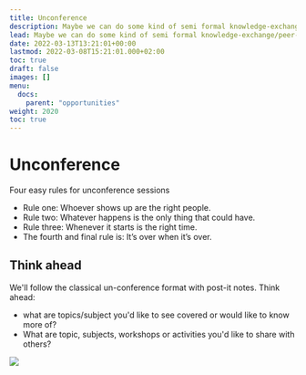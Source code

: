 ```yaml
---
title: Unconference
description: Maybe we can do some kind of semi formal knowledge-exchange/peer-learning?
lead: Maybe we can do some kind of semi formal knowledge-exchange/peer-learning?
date: 2022-03-13T13:21:01+00:00
lastmod: 2022-03-08T15:21:01.000+02:00
toc: true
draft: false
images: []
menu: 
  docs:
    parent: "opportunities"
weight: 2020
toc: true
---
```

# Unconference


Four easy rules for unconference sessions

* Rule one: Whoever shows up are the right people.
* Rule two: Whatever happens is the only thing that could have.
* Rule three: Whenever it starts is the right time.
* The fourth and final rule is: It’s over when it’s over.

## Think ahead

We'll follow the classical un-conference format with post-it notes. Think ahead:

* what are topics/subject you'd like to see covered or would like to know more of?
* What are topic, subjects, workshops or activities you'd like to share with others?

![](/images/marilia-castelli-jx_7odso9_w-unsplash.jpg)
